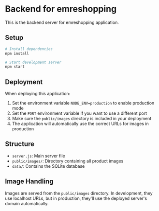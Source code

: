 # Backend for emreshopping

This is the backend server for emreshopping application.

## Setup

```bash
# Install dependencies
npm install

# Start development server
npm start
```

## Deployment

When deploying this application:

1. Set the environment variable `NODE_ENV=production` to enable production mode
2. Set the `PORT` environment variable if you want to use a different port
3. Make sure the `public/images` directory is included in your deployment
4. The application will automatically use the correct URLs for images in production

## Structure

- `server.js`: Main server file
- `public/images/`: Directory containing all product images
- `data/`: Contains the SQLite database

## Image Handling

Images are served from the `public/images` directory. In development, they use localhost URLs, but in production, they'll use the deployed server's domain automatically. 